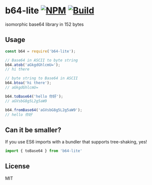 # b64-lite [![NPM](https://img.shields.io/npm/v/b64-lite.svg)](https://npmjs.com/package/b64-lite) [![Build](https://travis-ci.org/kevlened/b64-lite.svg?branch=master)](https://travis-ci.org/kevlened/b64-lite)

isomorphic base64 library in 152 bytes

## Usage

```javascript
const b64 = require('b64-lite');

// Base64 in ASCII to byte string
b64.atob('aGkgdGhlcmU=');
// hi there

// byte string to Base64 in ASCII
b64.btoa('hi there');
// aGkgdGhlcmU=

b64.toBase64('hello 你好');
// aGVsbG8g5L2g5aW9

b64.fromBase64('aGVsbG8g5L2g5aW9');
// hello 你好
```

## Can it be smaller?

If you use ES6 imports with a bundler that supports tree-shaking, yes!

```javascript
import { toBase64 } from 'b64-lite'
```

## License

MIT
